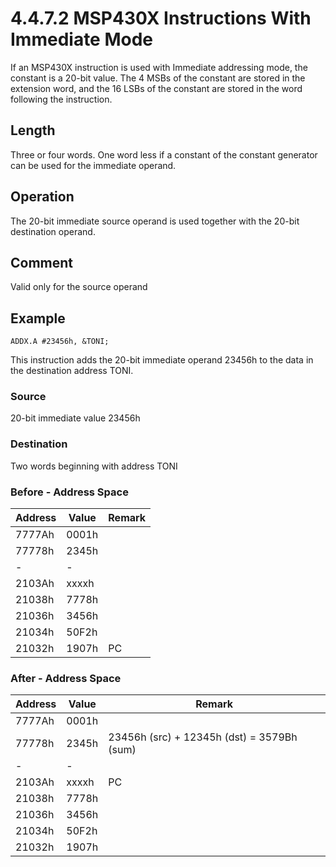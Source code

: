 # 4.4.7.2 MSP430X Instructions With Immediate Mode

If an MSP430X instruction is used with Immediate addressing mode, the constant is a 20-bit value. The 4 MSBs of the
constant are stored in the extension word, and the 16 LSBs of the constant are stored in the word following the
instruction.

## Length

Three or four words. One word less if a constant of the constant generator can be used for the immediate operand.

## Operation

The 20-bit immediate source operand is used together with the 20-bit destination operand.

## Comment

Valid only for the source operand

## Example

`ADDX.A #23456h, &TONI;`

This instruction adds the 20-bit immediate operand 23456h to the data in the destination address TONI.

### Source

20-bit immediate value 23456h

### Destination

Two words beginning with address TONI

### Before - Address Space

| Address | Value | Remark                   |
| ------- | ----- | ------------------------ |
| 7777Ah  | 0001h |                          |
| 77778h  | 2345h |                          |
| -       | -     |                          |
| 2103Ah  | xxxxh |                          |
| 21038h  | 7778h |                          |
| 21036h  | 3456h |                          |
| 21034h  | 50F2h |                          |
| 21032h  | 1907h | PC                       |

### After - Address Space

| Address | Value | Remark                                     |
| ------- | ----- | ------------------------------------------ |
| 7777Ah  | 0001h |                                            |
| 77778h  | 2345h | 23456h (src) + 12345h (dst) = 3579Bh (sum) |
| -       | -     |                                            |
| 2103Ah  | xxxxh | PC                                         |
| 21038h  | 7778h |                                            |
| 21036h  | 3456h |                                            |
| 21034h  | 50F2h |                                            |
| 21032h  | 1907h |                                            |
